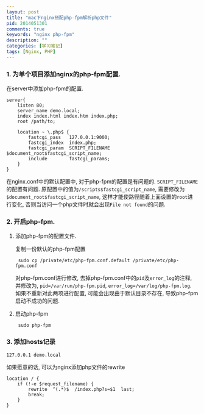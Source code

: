 ```yaml
---
layout: post
title: "mac下nginx搭配php-fpm解析php文件"
pid: 2014051301
comments: true
keywords: "nginx php-fpm"
description: ""
categories: [学习笔记]
tags: [Nginx, PHP]
---
```


### 1. 为单个项目添加nginx的php-fpm配置.

在server中添加php-fpm的配置.

    server{
        listen 80;
        server_name demo.local;
        index index.html index.htm index.php;
        root /path/to;

        location ~ \.php$ {
            fastcgi_pass   127.0.0.1:9000;
            fastcgi_index  index.php;
            fastcgi_param  SCRIPT_FILENAME  $document_root$fastcgi_script_name;
            include        fastcgi_params;
        }
    }

在nginx.conf中的默认配置中, 对于php-fpm的配置是有问题的. `SCRIPT_FILENAME`的配置有问题. 原配置中的值为`/scripts$fastcgi_script_name`, 需要修改为`$document_root$fastcgi_script_name`, 这样才能使路径随着上面设置的`root`进行变化, 否则当访问一个php文件时就会出现`File not found`的问题.

### 2. 开启php-fpm.

1. 添加php-fpm的配置文件.

    复制一份默认的php-fpm配置

        sudo cp /private/etc/php-fpm.conf.default /private/etc/php-fpm.conf

    对php-fpm.conf进行修改, 去掉php-fpm.conf中的`pid`及`error_log`的注释, 并修改为, `pid=/var/run/php-fpm.pid`, `error_log=/var/log/php-fpm.log`. 如果不重新对此两项进行配置, 可能会出现由于默认目录不存在, 导致php-fpm启动不成功的问题.

2. 启动php-fpm

        sudo php-fpm

### 3. 添加hosts记录

    127.0.0.1 demo.local
    
如果愿意的话, 可以为nginx添加php文件的rewrite

    location / {
        if (!-e $request_filename) {
            rewrite  ^(.*)$  /index.php?s=$1  last;
            break;
        }
    }
